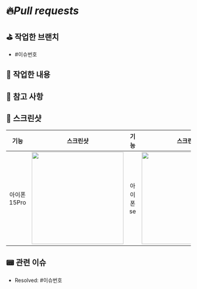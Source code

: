# 🔥*Pull requests*

## ⛳ **작업한 브랜치**
- #이슈번호

## 👷 **작업한 내용**
<!-- 작업한 내용을 적어주세요. -->

## 🚨 참고 사항
<!-- 참고할 사항이 있다면 적어주세요. -->

## 📸 스크린샷
|기능|스크린샷|기능|스크린샷|기능|스크린샷|
|:--:|:--:|:--:|:--:|:--:|:--:|
|아이폰15Pro|<img src = "" width ="250">|아이폰se|<img src = "" width ="250">|아이폰se|<img src = "" width ="250">|


## 📟 관련 이슈
- Resolved: #이슈번호
